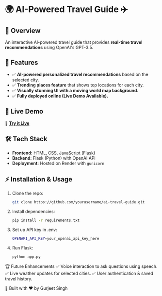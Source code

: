 # 🌍 AI-Powered Travel Guide ✈️

## 🚀 Overview

An interactive AI-powered travel guide that provides **real-time travel recommendations** using OpenAI's GPT-3.5.

## 🔹 Features

- ✅ **AI-powered personalized travel recommendations** based on the selected city.
- ✅ **Trending places feature** that shows top locations for each city.
- ✅ **Visually stunning UI with a moving world map background.**
- ✅ **Fully deployed online (Live Demo Available).**

## 📸 Live Demo

🔗 **[Try it Live](https://your-deployed-link.com)**

## 🛠️ Tech Stack

- **Frontend:** HTML, CSS, JavaScript (Flask)
- **Backend:** Flask (Python) with OpenAI API
- **Deployment:** Hosted on Render with `gunicorn`

## ⚡ Installation & Usage

1. Clone the repo:
   ```bash
   git clone https://github.com/yourusername/ai-travel-guide.git
   ```
2. Install dependencies:
   ```bash
   pip install -r requirements.txt
   ```
3. Set up API key in .env:
   ```bash
   OPENAPI_API_KEY=your_openai_api_key_here
   ```
4. Run Flask:
   ```bash
   python app.py
   ```

🏆 Future Enhancements
✅ Voice interaction to ask questions using speech.
✅ Live weather updates for selected cities.
✅ User authentication & saved travel history.

🚀 Built with ❤️ by Gurjeet Singh
